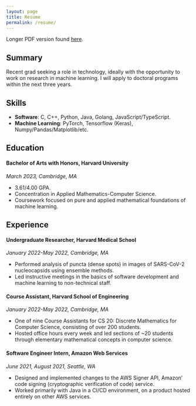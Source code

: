 ```yaml
---
layout: page
title: Resume
permalink: /resume/
---
```


Longer PDF version found [here](/assets/resume.pdf).


## Summary

Recent grad seeking a role in technology, ideally with the opportunity to work on research in
machine learning. I will apply to doctoral programs within the next three years.


## Skills

* **Software**: C, C++, Python, Java, Golang, JavaScript/TypeScript.
* **Machine Learning**: PyTorch, Tensorflow (Keras), Numpy/Pandas/Matplotlib/etc.


## Education

#### **Bachelor of Arts with Honors**, Harvard University

*March 2023, Cambridge, MA*

* 3.61/4.00 GPA.
* Concentration in Applied Mathematics-Computer Science.
* Coursework focused on pure and applied mathematical foundations of machine learning.


## Experience

#### **Undergraduate Researcher**, Harvard Medical School

*January 2022-May 2022, Cambridge, MA*

* Performed analysis of puncta (dense spots) in images of SARS-CoV-2 nucleocapsids using ensemble
  methods.
* Led instructive meetings in the basics of software development and machine learning to
  non-technical staff.

#### **Course Assistant**, Harvard School of Engineering

*January 2022-May 2022, Cambridge, MA*

* One of nine Course Assistants for CS 20: Discrete Mathematics for Computer Science, consisting of
  over 200 students.
* Hosted office hours every week and led sections of ~20 students through elementary mathematical
  concepts in computer science.


#### **Software Engineer Intern**, Amazon Web Services

*June 2021, August 2021, Seattle, WA*

* Designed and implemented changes to the AWS Signer API, Amazon’ code signing (cryptographic
  verification of code) service. 
* Worked primarily with Java in a CI/CD environment, on a product hosted entirely on other AWS
  services. 


